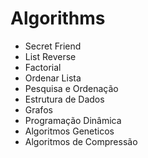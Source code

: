 # Algorithms

- Secret Friend
- List Reverse
- Factorial
- Ordenar Lista
- Pesquisa e Ordenação
- Estrutura de Dados
- Grafos
- Programação Dinâmica
- Algoritmos Geneticos
- Algoritmos de Compressão
